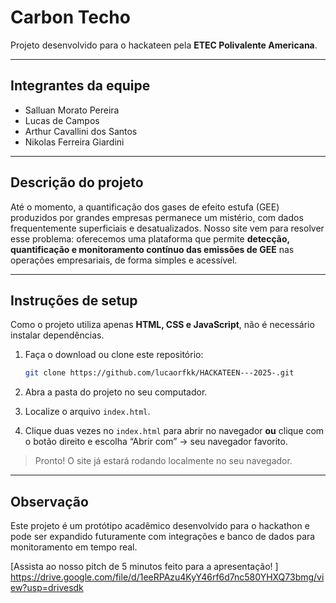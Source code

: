 # Carbon Techo

Projeto desenvolvido para o hackateen pela **ETEC Polivalente Americana**.

---

## Integrantes da equipe

* Salluan Morato Pereira
* Lucas de Campos
* Arthur Cavallini dos Santos
* Nikolas Ferreira Giardini

---

## Descrição do projeto

Até o momento, a quantificação dos gases de efeito estufa (GEE) produzidos por grandes empresas permanece um mistério, com dados frequentemente superficiais e desatualizados. Nosso site vem para resolver esse problema: oferecemos uma plataforma que permite **detecção, quantificação e monitoramento contínuo das emissões de GEE** nas operações empresariais, de forma simples e acessível.

---

## Instruções de setup

Como o projeto utiliza apenas **HTML, CSS e JavaScript**, não é necessário instalar dependências.

1. Faça o download ou clone este repositório:

   ```bash
   git clone https://github.com/lucaorfkk/HACKATEEN---2025-.git
   ```

2. Abra a pasta do projeto no seu computador.

3. Localize o arquivo `index.html`.

4. Clique duas vezes no `index.html` para abrir no navegador **ou** clique com o botão direito e escolha “Abrir com” → seu navegador favorito.

> Pronto! O site já estará rodando localmente no seu navegador.

---

## Observação

Este projeto é um protótipo acadêmico desenvolvido para o hackathon e pode ser expandido futuramente com integrações e banco de dados para monitoramento em tempo real.

[Assista ao nosso pitch de 5 minutos feito para a apresentação! ] https://drive.google.com/file/d/1eeRPAzu4KyY46rf6d7nc580YHXQ73bmg/view?usp=drivesdk
